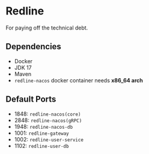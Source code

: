 # Redline  
For paying off the technical debt.  

## Dependencies  
- Docker  
- JDK 17  
- Maven  
- `redline-nacos` docker container needs **x86_64 arch**

## Default Ports  
- 1848: `redline-nacos(core)`  
- 2848: `redline-nacos(gRPC)`  
- 1948: `redline-nacos-db`  
- 1001: `redline-gateway`  
- 1002: `redline-user-service`  
- 1102: `redline-user-db`  
